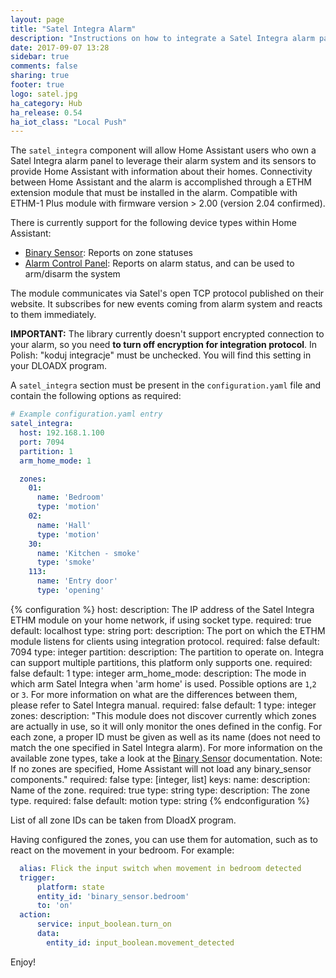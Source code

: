 ```yaml
---
layout: page
title: "Satel Integra Alarm"
description: "Instructions on how to integrate a Satel Integra alarm panel with Home Assistant using an ETHM network extension from Satel."
date: 2017-09-07 13:28
sidebar: true
comments: false
sharing: true
footer: true
logo: satel.jpg
ha_category: Hub
ha_release: 0.54
ha_iot_class: "Local Push"
---
```


The `satel_integra` component will allow Home Assistant users who own a Satel Integra alarm panel to leverage their alarm system and its sensors to provide Home Assistant with information about their homes. Connectivity between Home Assistant and the alarm  is accomplished through a ETHM extension module that must be installed in the alarm. Compatible with ETHM-1 Plus module with firmware version > 2.00 (version 2.04 confirmed).

There is currently support for the following device types within Home Assistant:

- [Binary Sensor](/components/binary_sensor.satel_integra/): Reports on zone statuses
- [Alarm Control Panel](/components/alarm_control_panel.satel_integra/): Reports on alarm status, and can be used to arm/disarm the system

The module communicates via Satel's open TCP protocol published on their website. It subscribes for new events coming from alarm system and reacts to them immediately.

**IMPORTANT:** The library currently doesn't support encrypted connection to your alarm, so you need **to turn off encryption for integration protocol**. In Polish: "koduj integracje" must be unchecked. You will find this setting in your DLOADX program. 

A `satel_integra` section must be present in the `configuration.yaml` file and contain the following options as required:

```yaml
# Example configuration.yaml entry
satel_integra:
  host: 192.168.1.100
  port: 7094
  partition: 1
  arm_home_mode: 1

  zones:
    01:
      name: 'Bedroom'
      type: 'motion'
    02:
      name: 'Hall'
      type: 'motion'
    30:
      name: 'Kitchen - smoke'
      type: 'smoke'
    113:
      name: 'Entry door'
      type: 'opening'

```

{% configuration %}
host:
  description: The IP address of the Satel Integra ETHM module on your home network, if using socket type.
  required: true
  default: localhost
  type: string
port:
  description: The port on which the ETHM module listens for clients using integration protocol.
  required: false
  default: 7094
  type: integer
partition:
  description: The partition to operate on. Integra can support multiple partitions, this platform only supports one.
  required: false
  default: 1
  type: integer
arm_home_mode:
  description: The mode in which arm Satel Integra when 'arm home' is used. Possible options are `1`,`2` or `3`. For more information on what are the differences between them, please refer to Satel Integra manual.
  required: false
  default: 1
  type: integer
zones:
  description: "This module does not discover currently which zones are actually in use, so it will only monitor the ones defined in the config. For each zone, a proper ID must be given as well as its name (does not need to match the one specified in Satel Integra alarm). For more information on the available zone types, take a look at the [Binary Sensor](/components/binary_sensor.alarmdecoder/) documentation. Note: If no zones are specified, Home Assistant will not load any binary_sensor components."
  required: false
  type: [integer, list]
  keys:
    name:
      description: Name of the zone.
      required: true
      type: string
    type:
      description: The zone type.
      required: false
      default: motion
      type: string
{% endconfiguration %}

List of all zone IDs can be taken from DloadX program.

Having configured the zones, you can use them for automation, such as to react on the movement in your bedroom.
For example:

```yaml
  alias: Flick the input switch when movement in bedroom detected
  trigger:
      platform: state
      entity_id: 'binary_sensor.bedroom'
      to: 'on'
  action:
      service: input_boolean.turn_on
      data:
        entity_id: input_boolean.movement_detected
```

Enjoy!
